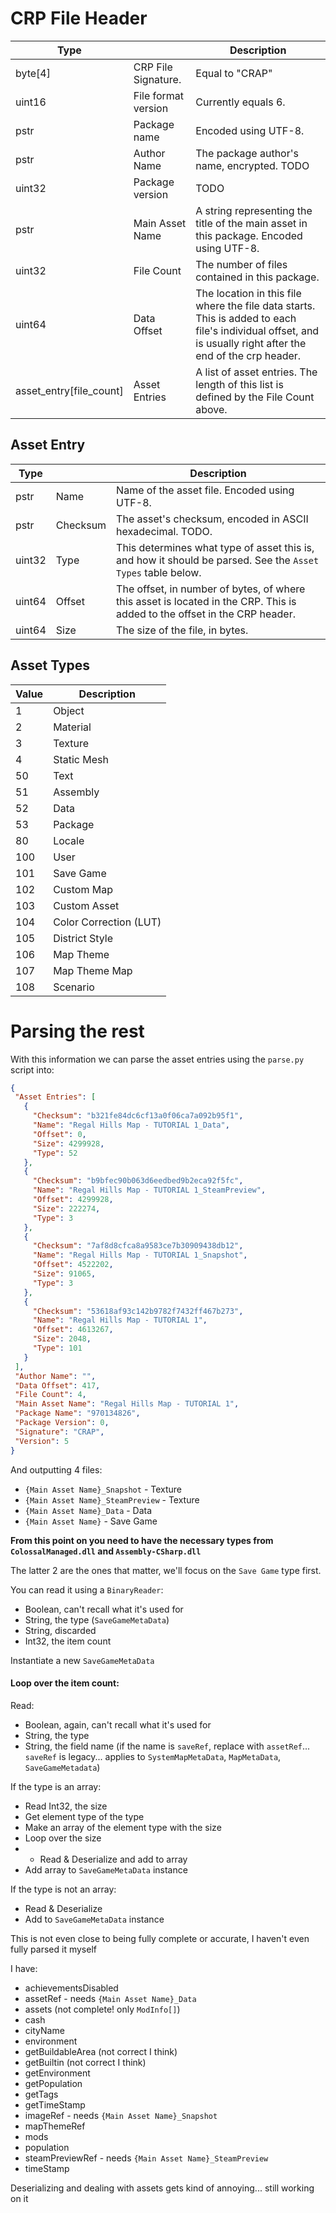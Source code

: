 # CRP File Header
 Type                    |                     | Description                                                                                                                                                 
-------------------------|---------------------|-------------------------------------------------------------------------------------------------------------------------------------------------------------
 byte[4]                 | CRP File Signature. | Equal to "CRAP"                                                                                                                                             
 uint16                  | File format version | Currently equals 6.                                                                                                                                         
 pstr                    | Package name        | Encoded using UTF-8.                                                                                                                                        
 pstr                    | Author Name         | The package author's name, encrypted. TODO                                                                                                                  
 uint32                  | Package version     | TODO                                                                                                                                                        
 pstr                    | Main Asset Name     | A string representing the title of the main asset in this package. Encoded using UTF-8.                                                                     
 uint32                  | File Count          | The number of files contained in this package.                                                                                                              
 uint64                  | Data Offset         | The location in this file where the file data starts. This is added to each file's individual offset, and is usually right after the end of the crp header. 
 asset_entry[file_count] | Asset Entries       | A list of asset entries. The length of this list is defined by the File Count above.                                                                        

## Asset Entry
 Type   |          | Description                                                                                                               
--------|----------|---------------------------------------------------------------------------------------------------------------------------
 pstr   | Name     | Name of the asset file. Encoded using UTF-8.                                                                              
 pstr   | Checksum | The asset's checksum, encoded in ASCII hexadecimal. TODO.                                                                 
 uint32 | Type     | This determines what type of asset this is, and how it should be parsed. See the `Asset Types` table below.               
 uint64 | Offset   | The offset, in number of bytes, of where this asset is located in the CRP. This is added to the offset in the CRP header. 
 uint64 | Size     | The size of the file, in bytes.                                                                                           

 ## Asset Types

  Value | Description            
-------|------------------------
 1     | Object                 
 2     | Material               
 3     | Texture                
 4     | Static Mesh            
 50    | Text                   
 51    | Assembly               
 52    | Data                   
 53    | Package                
 80    | Locale                 
 100   | User                   
 101   | Save Game              
 102   | Custom Map             
 103   | Custom Asset           
 104   | Color Correction (LUT) 
 105   | District Style         
 106   | Map Theme              
 107   | Map Theme Map          
 108   | Scenario               

 # Parsing the rest

 With this information we can parse the asset entries using the `parse.py` script into:
 ```json
{
  "Asset Entries": [
    {
      "Checksum": "b321fe84dc6cf13a0f06ca7a092b95f1",
      "Name": "Regal Hills Map - TUTORIAL 1_Data",
      "Offset": 0,
      "Size": 4299928,
      "Type": 52
    },
    {
      "Checksum": "b9bfec90b063d6eedbed9b2eca92f5fc",
      "Name": "Regal Hills Map - TUTORIAL 1_SteamPreview",
      "Offset": 4299928,
      "Size": 222274,
      "Type": 3
    },
    {
      "Checksum": "7af8d8cfca8a9583ce7b30909438db12",
      "Name": "Regal Hills Map - TUTORIAL 1_Snapshot",
      "Offset": 4522202,
      "Size": 91065,
      "Type": 3
    },
    {
      "Checksum": "53618af93c142b9782f7432ff467b273",
      "Name": "Regal Hills Map - TUTORIAL 1",
      "Offset": 4613267,
      "Size": 2048,
      "Type": 101
    }
  ],
  "Author Name": "",
  "Data Offset": 417,
  "File Count": 4,
  "Main Asset Name": "Regal Hills Map - TUTORIAL 1",
  "Package Name": "970134826",
  "Package Version": 0,
  "Signature": "CRAP",
  "Version": 5
}
```
And outputting 4 files:
* `{Main Asset Name}_Snapshot` - Texture
* `{Main Asset Name}_SteamPreview` - Texture
* `{Main Asset Name}_Data` - Data
* `{Main Asset Name}` - Save Game

**From this point on you need to have the necessary types from `ColossalManaged.dll` and `Assembly-CSharp.dll`**

The latter 2 are the ones that matter, we'll focus on the `Save Game` type first.

You can read it using a `BinaryReader`:
- Boolean, can't recall what it's used for
- String, the type (`SaveGameMetaData`)
- String, discarded
- Int32, the item count


Instantiate a new `SaveGameMetaData`


#### Loop over the item count:


Read:
- Boolean, again, can't recall what it's used for
- String, the type
- String, the field name (if the name is `saveRef`, replace with `assetRef`... `saveRef` is legacy... applies to `SystemMapMetaData`, `MapMetaData`, `SaveGameMetadata`)

If the type is an array:
- Read Int32, the size
- Get element type of the type
- Make an array of the element type with the size
- Loop over the size
- - Read & Deserialize and add to array
- Add array to `SaveGameMetaData` instance

If the type is not an array:
- Read & Deserialize
- Add to `SaveGameMetaData` instance

This is not even close to being fully complete or accurate, I haven't even fully parsed it myself

I have:
- achievementsDisabled
- assetRef - needs `{Main Asset Name}_Data`
- assets (not complete! only `ModInfo[]`)
- cash
- cityName
- environment
- getBuildableArea (not correct I think)
- getBuiltin (not correct I think)
- getEnvironment
- getPopulation
- getTags
- getTimeStamp
- imageRef - needs `{Main Asset Name}_Snapshot`
- mapThemeRef
- mods
- population
- steamPreviewRef - needs `{Main Asset Name}_SteamPreview`
- timeStamp

Deserializing and dealing with assets gets kind of annoying... still working on it
